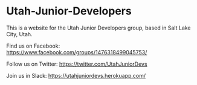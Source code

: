# Utah-Junior-Developers

This is a website for the Utah Junior Developers group, based in Salt Lake City, Utah.

Find us on Facebook: https://www.facebook.com/groups/1476318499045753/

Follow us on Twitter:
https://twitter.com/UtahJuniorDevs

Join us in Slack:
https://utahjuniordevs.herokuapp.com/
